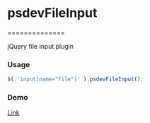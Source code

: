 # psdevFileInput
==============

jQuery file input plugin

### Usage
``` javascript
$( 'input[name="file"]' ).psdevFileInput();
```

### Demo
[Link](http://winns.github.io/psdevFileInput-demo-page/)
